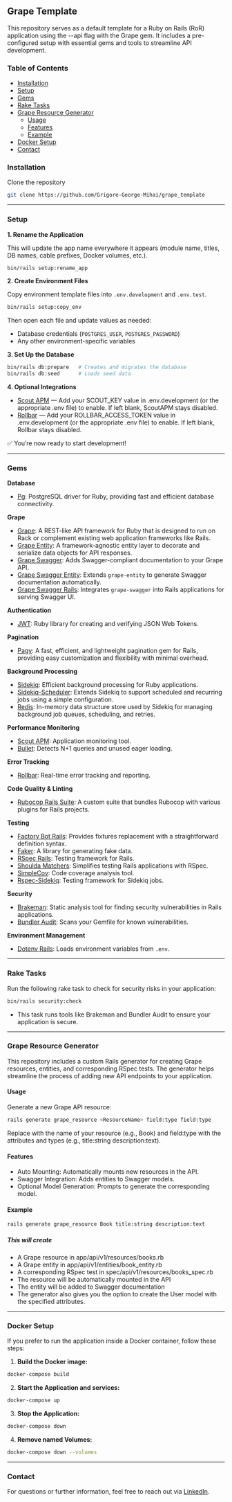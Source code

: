 ## Grape Template

This repository serves as a default template for a Ruby on Rails (RoR) application using the --api flag with the Grape gem. It includes a pre-configured setup with essential gems and tools to streamline API development.

### Table of Contents

- [Installation](#installation)
- [Setup](#setup)
- [Gems](#gems)
- [Rake Tasks](#rake-tasks)
- [Grape Resource Generator](#grape-resource-generator)
  - [Usage](#usage)
  - [Features](#features)
  - [Example](#example)
- [Docker Setup](#docker-setup)
- [Contact](#contact)

### Installation
Clone the repository
```bash
git clone https://github.com/Grigore-George-Mihai/grape_template
```

---

### Setup
**1. Rename the Application**

This will update the app name everywhere it appears (module name, titles, DB names, cable prefixes, Docker volumes, etc.).
```bash
bin/rails setup:rename_app
```

**2. Create Environment Files**

Copy environment template files into `.env.development` and `.env.test`.
```bash
bin/rails setup:copy_env
```
Then open each file and update values as needed:
- Database credentials (`POSTGRES_USER`, `POSTGRES_PASSWORD`)
- Any other environment-specific variables

**3. Set Up the Database**
```bash
bin/rails db:prepare   # Creates and migrates the database
bin/rails db:seed      # Loads seed data
```

**4. Optional Integrations**
- [Scout APM](https://github.com/scoutapp/scout_apm_ruby) — Add your SCOUT_KEY value in .env.development (or the appropriate .env file) to enable. If left blank, ScoutAPM stays disabled.
- [Rollbar](https://github.com/rollbar/rollbar-gem) — Add your ROLLBAR_ACCESS_TOKEN value in .env.development (or the appropriate .env file) to enable. If left blank, Rollbar stays disabled.

✅ You’re now ready to start development!

---

### Gems

**Database**
- [Pg](https://github.com/ged/ruby-pg): PostgreSQL driver for Ruby, providing fast and efficient database connectivity.

**Grape**
- [Grape](https://github.com/ruby-grape/grape): A REST-like API framework for Ruby that is designed to run on Rack or complement existing web application frameworks like Rails.
- [Grape Entity](https://github.com/ruby-grape/grape-entity): A framework-agnostic entity layer to decorate and serialize data objects for API responses.
- [Grape Swagger](https://github.com/ruby-grape/grape-swagger): Adds Swagger-compliant documentation to your Grape API.
- [Grape Swagger Entity](https://github.com/ruby-grape/grape-swagger-entity): Extends `grape-entity` to generate Swagger documentation automatically.
- [Grape Swagger Rails](https://github.com/ruby-grape/grape-swagger-rails): Integrates `grape-swagger` into Rails applications for serving Swagger UI.

**Authentication**
- [JWT](https://github.com/jwt/ruby-jwt): Ruby library for creating and verifying JSON Web Tokens.

**Pagination**
- [Pagy](https://github.com/ddnexus/pagy): A fast, efficient, and lightweight pagination gem for Rails, providing easy customization and flexibility with minimal overhead.

**Background Processing**
- [Sidekiq](https://github.com/mperham/sidekiq): Efficient background processing for Ruby applications.
- [Sidekiq-Scheduler](https://github.com/moove-it/sidekiq-scheduler): Extends Sidekiq to support scheduled and recurring jobs using a simple configuration.
- [Redis](https://github.com/redis/redis-rb): In-memory data structure store used by Sidekiq for managing background job queues, scheduling, and retries.

**Performance Monitoring**
- [Scout APM](https://github.com/scoutapp/scout_apm_ruby): Application monitoring tool.
- [Bullet](https://github.com/flyerhzm/bullet): Detects N+1 queries and unused eager loading.

**Error Tracking**
- [Rollbar](https://github.com/rollbar/rollbar-gem): Real-time error tracking and reporting.

**Code Quality & Linting**
- [Rubocop Rails Suite](https://github.com/Grigore-George-Mihai/rubocop-rails-suite): A custom suite that bundles Rubocop with various plugins for Rails projects.

**Testing**
- [Factory Bot Rails](https://github.com/thoughtbot/factory_bot_rails): Provides fixtures replacement with a straightforward definition syntax.
- [Faker](https://github.com/faker-ruby/faker): A library for generating fake data.
- [RSpec Rails](https://github.com/rspec/rspec-rails): Testing framework for Rails.
- [Shoulda Matchers](https://github.com/thoughtbot/shoulda-matchers): Simplifies testing Rails applications with RSpec.
- [SimpleCov](https://github.com/simplecov-ruby/simplecov): Code coverage analysis tool.
- [Rspec-Sidekiq](https://github.com/philostler/rspec-sidekiq): Testing framework for Sidekiq jobs.

**Security**
- [Brakeman](https://github.com/presidentbeef/brakeman): Static analysis tool for finding security vulnerabilities in Rails applications.
- [Bundler Audit](https://github.com/rubysec/bundler-audit): Scans your Gemfile for known vulnerabilities.

**Environment Management**
- [Dotenv Rails](https://github.com/bkeepers/dotenv): Loads environment variables from `.env`.

---

### Rake Tasks
Run the following rake task to check for security risks in your application:
```bash
bin/rails security:check
```
- This task runs tools like Brakeman and Bundler Audit to ensure your application is secure.

---

### Grape Resource Generator

This repository includes a custom Rails generator for creating Grape resources, entities, and corresponding RSpec tests.
The generator helps streamline the process of adding new API endpoints to your application.

#### Usage

Generate a new Grape API resource:
```bash
rails generate grape_resource <ResourceName> field:type field:type
```
Replace <ResourceName> with the name of your resource (e.g., Book) and field:type with the attributes and types (e.g., title:string description:text).

#### Features
- Auto Mounting: Automatically mounts new resources in the API.
- Swagger Integration: Adds entities to Swagger models.
- Optional Model Generation: Prompts to generate the corresponding model.

#### Example
```bash
rails generate grape_resource Book title:string description:text
```

##### This will create
- A Grape resource in app/api/v1/resources/books.rb
- A Grape entity in app/api/v1/entities/book_entity.rb
- A corresponding RSpec test in spec/api/v1/resources/books_spec.rb
- The resource will be automatically mounted in the API
- The entity will be added to Swagger documentation
- The generator also gives you the option to create the User model with the specified attributes.

---

### Docker Setup
If you prefer to run the application inside a Docker container, follow these steps:

1. **Build the Docker image:**
```bash
docker-compose build
```

2. **Start the Application and services:**
```bash
docker-compose up
```

3. **Stop the Application:**
```bash
docker-compose down
```

4. **Remove named Volumes:**
```bash
docker-compose down --volumes
```

---

### Contact
For questions or further information, feel free to reach out via [LinkedIn](https://www.linkedin.com/in/grigore-george-mihai-73981b86/).
